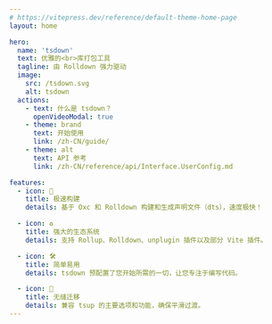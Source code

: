 ```yaml
---
# https://vitepress.dev/reference/default-theme-home-page
layout: home

hero:
  name: 'tsdown'
  text: 优雅的<br>库打包工具
  tagline: 由 Rolldown 强力驱动
  image:
    src: /tsdown.svg
    alt: tsdown
  actions:
    - text: 什么是 tsdown？
      openVideoModal: true
    - theme: brand
      text: 开始使用
      link: /zh-CN/guide/
    - theme: alt
      text: API 参考
      link: /zh-CN/reference/api/Interface.UserConfig.md

features:
  - icon: 🚀
    title: 极速构建
    details: 基于 Oxc 和 Rolldown 构建和生成声明文件（dts），速度极快！

  - icon: ♻️
    title: 强大的生态系统
    details: 支持 Rollup、Rolldown、unplugin 插件以及部分 Vite 插件。

  - icon: ️🛠️
    title: 简单易用
    details: tsdown 预配置了您开始所需的一切，让您专注于编写代码。

  - icon: 🔄
    title: 无缝迁移
    details: 兼容 tsup 的主要选项和功能，确保平滑过渡。
---
```

